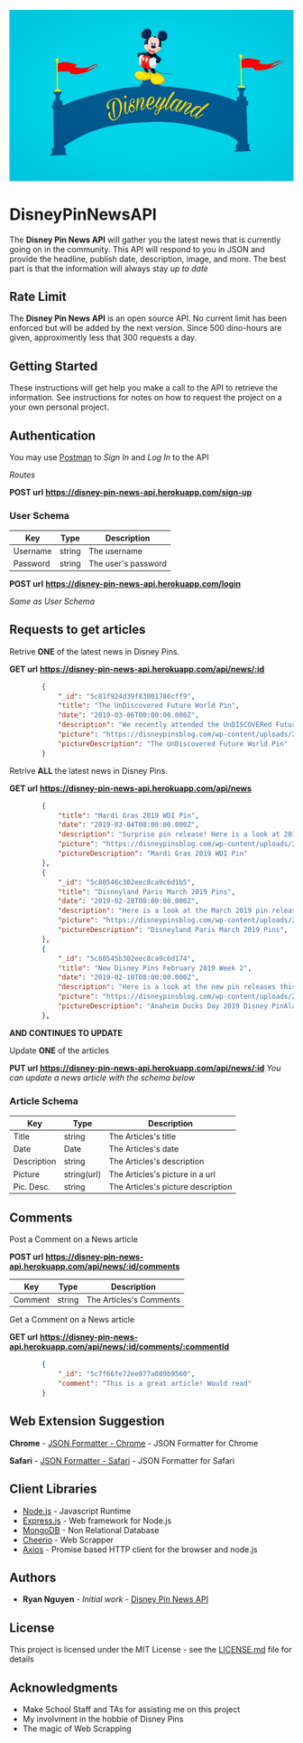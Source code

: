 ![Banner](/docs/DisneyPic.jpg)
# DisneyPinNewsAPI

The **Disney Pin News API** will gather you the latest news that is currently going on in the community. This API will respond to you in JSON and provide the headline, publish date, description, image, and more. The best part is that the information will always stay *up to date* 

## Rate Limit

The **Disney Pin News API** is an open source API. No current limit has been enforced but will be added by the next version. Since 500 dino-hours are given, approximently less that 300 requests a day. 

## Getting Started

These instructions will get help you make a call to the API to retrieve the information. See instructions for notes on how to request the project on a your own personal project.

## Authentication
You may use [Postman](https://www.getpostman.com/) to *Sign In* and *Log In* to the API

*Routes*

**POST url** __https://disney-pin-news-api.herokuapp.com/sign-up__

### User Schema

| Key         | Type         | Description                                                           |
|-------------|--------------|-----------------------------------------------------------------------|
| Username    |    string    | The username                                                          |
| Password    |    string    | The user's password                                                   |

**POST url** __https://disney-pin-news-api.herokuapp.com/login__

*Same as User Schema*

## Requests to get articles

Retrive **ONE** of the latest news in Disney Pins.

**GET url** __https://disney-pin-news-api.herokuapp.com/api/news/:id__

```JSON
        {
            "_id": "5c81f924d39f83001786cff9",
            "title": "The UnDiscovered Future World Pin",
            "date": "2019-03-06T00:00:00.000Z",
            "description": "We recently attended the UnDISCOVERed Future World Tour at Walt Disney World. On this tour you learn about Walt Disney’s original idea for Epcot, how the park has evolved and explore backstage areas! All guests receive a pin that we want to share with you.It features a monorail, Spaceship Earth and reads: The UnDISCOVERed Future World. Pin-on-pin design and it is an open edition. It can only be obtained by attending the tour.Some of our favorite parts were seeing the HP Lounge above Mission: Space attraction, walking through the costuming department at Epcot, and seeing the construction for the new Space restaurant behind Test Track!We highly recommend this tour if you’re a fan of Walt Disney history and Epcot. Click here to learn more.-Disney Pins Blog",
            "picture": "https://disneypinsblog.com/wp-content/uploads/2019/03/The-UnDiscovered-Future-World-Pin.jpg",
            "pictureDescription": "The UnDiscovered Future World Pin"
        }
```

Retrive **ALL** the latest news in Disney Pins.

**GET url** __https://disney-pin-news-api.herokuapp.com/api/news__
```JSON
        {
            "title": "Mardi Gras 2019 WDI Pin",
            "date": "2019-03-04T08:00:00.000Z",
            "description": "Surprise pin release! Here is a look at 2019 Mardi Gras pin at Mickey’s of Glendale! Retail price is $24.95 and the LE size is 250. Available only to Disney Cast Members.This pin features Naveen, Tiana & Louis from Disney’s Princess and the Frog. Click here to view the Mickey’s of Glendale pin category.-Disney Pins Blog",
            "picture": "https://disneypinsblog.com/wp-content/uploads/2019/03/Mardi-Gras-2019-WDI-Pin.jpg",
            "pictureDescription": "Mardi Gras 2019 WDI Pin"
        },
        {
            "_id": "5c80546c302eec8ca9c6d1b5",
            "title": "Disneyland Paris March 2019 Pins",
            "date": "2019-02-28T08:00:00.000Z",
            "description": "Here is a look at the March 2019 pin releases at DLP. This month includes Captain Marvel, St. Patrick’s Day, Princesses Day and more!Click here to view all Disneyland Paris pins.-Disney Pins Blog",
            "picture": "https://disneypinsblog.com/wp-content/uploads/2019/02/Disneyland-Paris-March-2019-Pins-724x1024.jpg",
            "pictureDescription": "Disneyland Paris March 2019 Pins",
        },
        {
            "_id": "5c80545b302eec8ca9c6d174",
            "title": "New Disney Pins February 2019 Week 2",
            "date": "2019-02-10T08:00:00.000Z",
            "description": "Here is a look at the new pin releases this week at Disney Parks.In case you missed it:DPB Community | DPB Podcast| DPBStore.com-Disney Pins Blog",
            "picture": "https://disneypinsblog.com/wp-content/uploads/2019/02/Anaheim-Ducks-Day-2019-Disney-Pin-1.png",
            "pictureDescription": "Anaheim Ducks Day 2019 Disney PinAladdin Kingdom Consoles PinPresidents’ Day 2019 Disney PinWinnie the Pooh Balloon PinMarie Lady Disney PinGadget Hackwrench Disney PinMuppet Babies Disney PinPua and Hei Hei Disney Pin",
        },
```
**AND CONTINUES TO UPDATE**

Update **ONE** of the articles

**PUT url**  __https://disney-pin-news-api.herokuapp.com/api/news/:id__
*You can update a news article with the schema below*

### Article Schema

| Key         | Type         | Description                                                           |
|-------------|--------------|-----------------------------------------------------------------------|
| Title       |    string    | The Articles's title                                                  |
| Date        |     Date     | The Articles's date                                                   |
| Description |    string    | The Articles's description                                            |
| Picture     |  string(url) | The Articles's picture in a url                                       |
| Pic. Desc.  |    string    | The Articles's picture description                                    |

## Comments
Post a Comment on a News article

**POST url** __https://disney-pin-news-api.herokuapp.com/api/news/:id/comments__

| Key         | Type         | Description                                                           |
|-------------|--------------|-----------------------------------------------------------------------|
| Comment     |    string    | The Articles's Comments                                               |

Get a Comment on a News article

**GET url** __https://disney-pin-news-api.herokuapp.com/api/news/:id/comments/:commentId__
```JSON
        {
            "_id": "5c7f66fe72ee977a089b9560",
            "comment": "This is a great article! Would read"
        }
```


## Web Extension Suggestion
**Chrome** - [JSON Formatter - Chrome](https://chrome.google.com/webstore/detail/json-formatter/bcjindcccaagfpapjjmafapmmgkkhgoa?hl=en) - JSON Formatter for Chrome

**Safari** - [JSON Formatter - Safari](https://safari-extensions.apple.com/details/?id=com.marcdonkers.asinijsonviewer) - JSON Formatter for Safari

## Client Libraries

* [Node.js](https://nodejs.org/dist/latest-v11.x/docs/api/) - Javascript Runtime
* [Express.js](https://expressjs.com/) - Web framework for Node.js
* [MongoDB](https://www.mongodb.com/) - Non Relational Database
* [Cheerio](https://cheerio.js.org/) - Web Scrapper
* [Axios](https://www.npmjs.com/package/axios) - Promise based HTTP client for the browser and node.js

## Authors

* **Ryan Nguyen** - *Initial work* - [Disney Pin News API](https://github.com/GirugaCode/Disney-Pin-New-API)

## License

This project is licensed under the MIT License - see the [LICENSE.md](LICENSE.md) file for details

## Acknowledgments

* Make School Staff and TAs for assisting me on this project
* My involvment in the hobbie of Disney Pins
* The magic of Web Scrapping